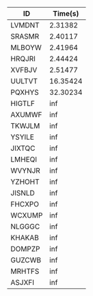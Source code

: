 |ID|Time(s)|
|-|-|
|LVMDNT|2.31382|
|SRASMR|2.40117|
|MLBOYW|2.41964|
|HRQJRI|2.44424|
|XVFBJV|2.51477|
|UULTVT|16.35424|
|PQXHYS|32.30234|
|HIGTLF|inf|
|AXUMWF|inf|
|TKWJLM|inf|
|YSYILE|inf|
|JIXTQC|inf|
|LMHEQI|inf|
|WVYNJR|inf|
|YZHOHT|inf|
|JISNLD|inf|
|FHCXPO|inf|
|WCXUMP|inf|
|NLGGGC|inf|
|KHAKAB|inf|
|DOMPZP|inf|
|GUZCWB|inf|
|MRHTFS|inf|
|ASJXFI|inf|
